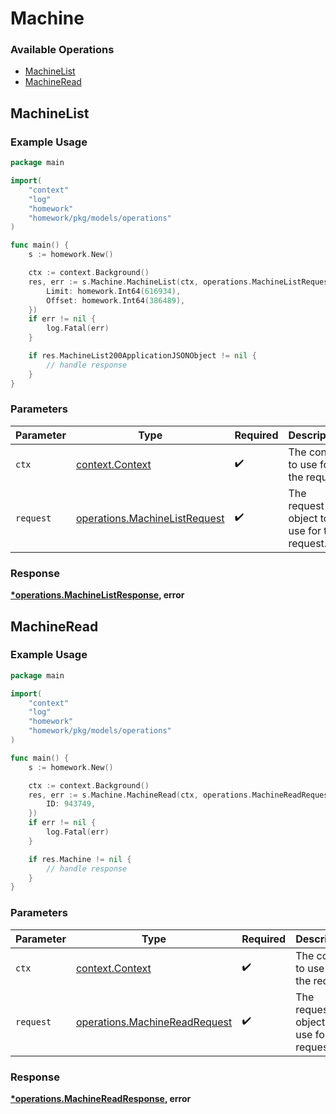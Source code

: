 # Machine

### Available Operations

* [MachineList](#machinelist)
* [MachineRead](#machineread)

## MachineList

### Example Usage

```go
package main

import(
	"context"
	"log"
	"homework"
	"homework/pkg/models/operations"
)

func main() {
    s := homework.New()

    ctx := context.Background()
    res, err := s.Machine.MachineList(ctx, operations.MachineListRequest{
        Limit: homework.Int64(616934),
        Offset: homework.Int64(386489),
    })
    if err != nil {
        log.Fatal(err)
    }

    if res.MachineList200ApplicationJSONObject != nil {
        // handle response
    }
}
```

### Parameters

| Parameter                                                                      | Type                                                                           | Required                                                                       | Description                                                                    |
| ------------------------------------------------------------------------------ | ------------------------------------------------------------------------------ | ------------------------------------------------------------------------------ | ------------------------------------------------------------------------------ |
| `ctx`                                                                          | [context.Context](https://pkg.go.dev/context#Context)                          | :heavy_check_mark:                                                             | The context to use for the request.                                            |
| `request`                                                                      | [operations.MachineListRequest](../../models/operations/machinelistrequest.md) | :heavy_check_mark:                                                             | The request object to use for the request.                                     |


### Response

**[*operations.MachineListResponse](../../models/operations/machinelistresponse.md), error**


## MachineRead

### Example Usage

```go
package main

import(
	"context"
	"log"
	"homework"
	"homework/pkg/models/operations"
)

func main() {
    s := homework.New()

    ctx := context.Background()
    res, err := s.Machine.MachineRead(ctx, operations.MachineReadRequest{
        ID: 943749,
    })
    if err != nil {
        log.Fatal(err)
    }

    if res.Machine != nil {
        // handle response
    }
}
```

### Parameters

| Parameter                                                                      | Type                                                                           | Required                                                                       | Description                                                                    |
| ------------------------------------------------------------------------------ | ------------------------------------------------------------------------------ | ------------------------------------------------------------------------------ | ------------------------------------------------------------------------------ |
| `ctx`                                                                          | [context.Context](https://pkg.go.dev/context#Context)                          | :heavy_check_mark:                                                             | The context to use for the request.                                            |
| `request`                                                                      | [operations.MachineReadRequest](../../models/operations/machinereadrequest.md) | :heavy_check_mark:                                                             | The request object to use for the request.                                     |


### Response

**[*operations.MachineReadResponse](../../models/operations/machinereadresponse.md), error**

